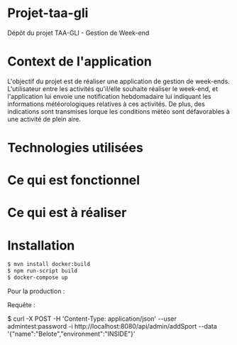 # Projet-taa-gli
Dépôt du projet TAA-GLI - Gestion de Week-end

# Context de l'application
L'objectif du projet est de réaliser une application de gestion de week-ends. L'utilisateur entre les activités qu'il/elle souhaite réaliser le week-end, et l'application lui envoie une notification hebdomadaire lui indiquant les informations météorologiques relatives à ces activités. De plus, des indications sont transmises lorque les conditions météo sont défavorables à une activité de plein aire. 

# Technologies utilisées


# Ce qui est fonctionnel

# Ce qui est à réaliser

# Installation



```sh
$ mvn install docker:build
$ npm run-script build
$ docker-compose up
```

Pour la production : 


Requête :

$ curl -X POST -H 'Content-Type: application/json' --user admintest:password -i http://localhost:8080/api/admin/addSport --data '{"name":"Belote","environment":"INSIDE"}'




